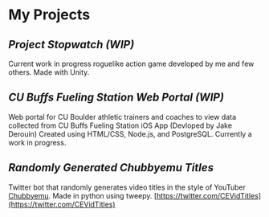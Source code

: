 
# My Projects


## _Project Stopwatch (WIP)_
Current work in progress roguelike action game developed by me and few others. Made with Unity.

## _CU Buffs Fueling Station Web Portal (WIP)_
Web portal for CU Boulder athletic trainers and coaches to view data collected from CU Buffs Fueling Station iOS App (Devloped by Jake Derouin)
Created using HTML/CSS, Node.js, and PostgreSQL. Currently a work in progress.

## _Randomly Generated Chubbyemu Titles_
Twitter bot that randomly generates video titles in the style of YouTuber [Chubbyemu](https://www.youtube.com/c/ChubbyemuGames). Made in python using tweepy.
[https://twitter.com/CEVidTitles](https://twitter.com/CEVidTitles)
